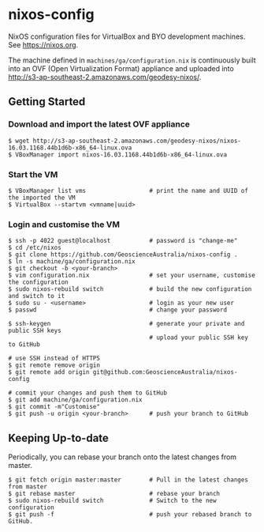 # nixos-config

NixOS configuration files for VirtualBox and BYO development machines. See https://nixos.org.

The machine defined in `machines/ga/configuration.nix` is continuously built
into an OVF (Open Virtualization Format) appliance and uploaded into
http://s3-ap-southeast-2.amazonaws.com/geodesy-nixos/.

## Getting Started

### Download and import the latest OVF appliance
```
$ wget http://s3-ap-southeast-2.amazonaws.com/geodesy-nixos/nixos-16.03.1168.44b1d6b-x86_64-linux.ova
$ VBoxManager import nixos-16.03.1168.44b1d6b-x86_64-linux.ova
```
### Start the VM
```
$ VBoxManager list vms                  # print the name and UUID of the imported the VM
$ VirtualBox --startvm <vmname|uuid>
```
### Login and customise the VM
```
$ ssh -p 4022 guest@localhost           # password is "change-me"
$ cd /etc/nixos
$ git clone https://github.com/GeoscienceAustralia/nixos-config .
$ ln -s machine/ga/configuration.nix
$ git checkout -b <your-branch>
$ vim configuration.nix                 # set your username, customise the configuration
$ sudo nixos-rebuild switch             # build the new configuration and switch to it
$ sudo su - <username>                  # login as your new user
$ passwd                                # change your password

$ ssh-keygen                            # generate your private and public SSH keys
                                        # upload your public SSH key to GitHub
                                       
# use SSH instead of HTTPS 
$ git remote remove origin
$ git remote add origin git@github.com:GeoscienceAustralia/nixos-config

# commit your changes and push them to GitHub
$ git add machine/ga/configuration.nix
$ git commit -m"Customise"
$ git push -u origin <your-branch>      # push your branch to GitHub

```
## Keeping Up-to-date

Periodically, you can rebase your branch onto the latest changes from master.

```
$ git fetch origin master:master        # Pull in the latest changes from master
$ git rebase master                     # rebase your branch
$ sudo nixos-rebuild switch             # Switch to the new configuration
$ git push -f                           # push your rebased branch to GitHub.
```



